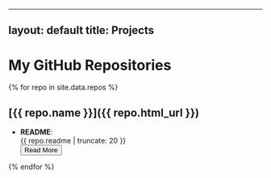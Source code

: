 

---
layout: default
title: Projects
---

# My GitHub Repositories

{% for repo in site.data.repos %}
## [{{ repo.name }}]({{ repo.html_url }})
- **README**:
  <div class="readme-container">
    <div class="readme-preview" id="preview-{{ repo.name }}">
      {{ repo.readme | truncate: 20 }}
    </div>
    <div class="readme-full" id="full-{{ repo.name }}" style="display: none;">
      {{ repo.readme }}
    </div>
    <button class="read-more-button" onclick="toggleReadme('{{ repo.name }}')">Read More</button>
  </div>
{% endfor %}


<script>
function toggleReadme(repoName) {
    const preview = document.getElementById(`preview-${repoName}`);
    const full = document.getElementById(`full-${repoName}`);
    const button = preview.nextElementSibling;

    if (preview.style.display === "none") {
        preview.style.display = "block";
        full.style.display = "none";
        button.textContent = "Read More";
    } else {
        preview.style.display = "none";
        full.style.display = "block";
        button.textContent = "Show Less";
    }
}
</script>
